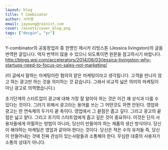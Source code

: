 ```yaml
---
layout: blog
title: Y Combinator
author: 서자영
email: jayoung@rainist.com
cover: /assets/cover_blog.png
tags: ["desgin", "yc"]
---
```


Y-combinator의 공동창업자 중 한명인 제시카 리빙스톤 (Jessica livingston)의 글을 번역한 글입니다. 억지 번역이 많을 수 있으니 되도록이면 원문을 참고하시기 바랍니다. 
http://blogs.wsj.com/accelerators/2014/06/03/jessica-livingston-why-startups-need-to-focus-on-sales-not-marketing/

(이 글에서 말하는 마케팅이란 협의의 얕은 마케팅이라고 생각됩니다. 고객을 만나지 않고 하는 광고만 하는 것을 의미하는 것 같습니다. 그래서 비교적 넓은 의미의 마케팅이 아닌 광고로 의역했습니다.)

초기단계의 스타트업이 광고에 대해 가장 잘 알아야 하는 것은 이건 꽤 상식과 다를 수 있다는 것이다.
그러기 위해서 광고라는 용어를 쓰는 그 어떤것도 하면 안된다. 영업와 광고는 한 연속체의 두가지 끝 축이다. 영업에서 그 끝점은 좁고 깊다. 그리고 광고의 끝점은 넓고 얕다. 그리고 초기의 스타트업에게 좁고 깊은 것이 중요하다. 이것은 단지 사용자들에게 어필하는 방법이 아니라, 당신이 만들어야 하는 제품의 생산 방식이다. 당신이 해야하는 마케팅은 영업과 같아야 한다는 것이다. 당신은 적은 수의 유저들 즉, 당신이 만들어내는 것에 진짜 관심이 있는사람들과 소통해야 한다. 무심한 대중의 사용자가 소통의 상대가 아니다.
